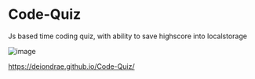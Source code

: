 # Code-Quiz
Js based time coding quiz, with ability to save highscore into localstorage

![image](https://user-images.githubusercontent.com/99364958/173166313-48c9e3af-07b5-47c4-86f7-7798c90b00b0.png)

https://deiondrae.github.io/Code-Quiz/
